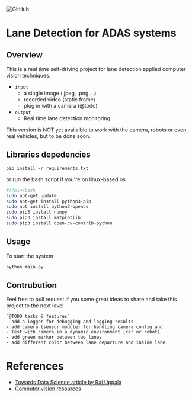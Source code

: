 ![GitHub](https://img.shields.io/github/license/afondiel/lanes-detection-adas)
# Lane Detection for ADAS systems

## Overview

This is a real time self-driving project for lane detection applied computer vision techniques.

- `input`
  - a single image (.jpeg, .png ...)
  - recorded video (static frame)
  - plug in with a camera (@todo)
- `output`
  - Real time lane detection monitoring
 
This version is NOT yet availaible to work with the camera, robots or even real vehicles, but to be done soon.
 ## Libraries depedencies
 
```
pip install -r requirements.txt
```
or run the bash script if you're on linux-based os

```bash
#!/bin/bash
sudo apt-get update
sudo apt-get install python3-pip
sudo apt install python3-opencv
sudo pip3 install numpy
sudo pip3 install matplotlib
sudo pip3 install open-cv-contrib-python

```
 ## Usage

To start the system
```python 
python main.py
```

## Contrubution
Feel free to pull request if you some great ideas to share and take this project to the next level


    `@TODO tasks & features`
    - add a logger for debugging and logging results
    - add camera (sensor module) for handling camera config and 
    - Test with camera in a dynamic environment (car or robot)
    - add green marker between two lanes
    - add different color between lane departure and inside lane



# References

- [Towards Data Science article by Raj Uppala](https://towardsdatascience.com/advanced-lane-detection-for-autonomous-vehicles-using-computer-vision-techniques-f229e4245e41)
- [Computer vision resources](https://github.com/afondiel/research-notes/tree/master/computer-vision-notes/documentation)

 
